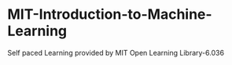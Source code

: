 # MIT-Introduction-to-Machine-Learning
Self paced Learning provided by MIT Open Learning Library-6.036
